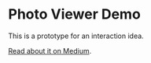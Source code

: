 # Photo Viewer Demo
This is a prototype for an interaction idea.

[Read about it on Medium](https://medium.com/p/b5ae3cbe3979/edit).
